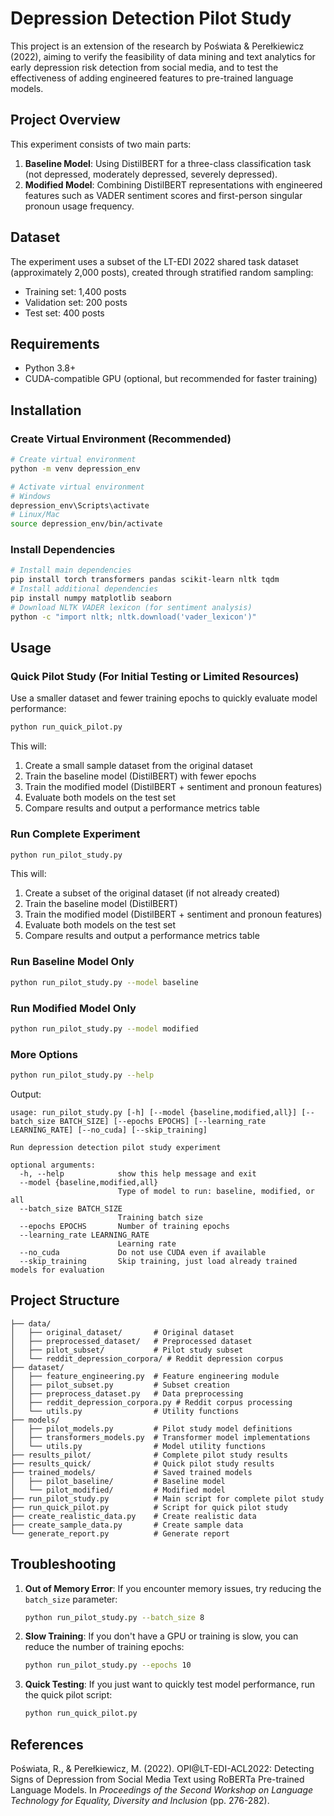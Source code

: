 # Depression Detection Pilot Study

This project is an extension of the research by Poświata & Perełkiewicz (2022), aiming to verify the feasibility of data mining and text analytics for early depression risk detection from social media, and to test the effectiveness of adding engineered features to pre-trained language models.

## Project Overview

This experiment consists of two main parts:

1. **Baseline Model**: Using DistilBERT for a three-class classification task (not depressed, moderately depressed, severely depressed).
2. **Modified Model**: Combining DistilBERT representations with engineered features such as VADER sentiment scores and first-person singular pronoun usage frequency.

## Dataset

The experiment uses a subset of the LT-EDI 2022 shared task dataset (approximately 2,000 posts), created through stratified random sampling:
- Training set: 1,400 posts
- Validation set: 200 posts
- Test set: 400 posts

## Requirements

- Python 3.8+
- CUDA-compatible GPU (optional, but recommended for faster training)

## Installation

### Create Virtual Environment (Recommended)

```bash
# Create virtual environment
python -m venv depression_env

# Activate virtual environment
# Windows
depression_env\Scripts\activate
# Linux/Mac
source depression_env/bin/activate
```

### Install Dependencies

```bash
# Install main dependencies
pip install torch transformers pandas scikit-learn nltk tqdm
# Install additional dependencies
pip install numpy matplotlib seaborn
# Download NLTK VADER lexicon (for sentiment analysis)
python -c "import nltk; nltk.download('vader_lexicon')"
```

## Usage

### Quick Pilot Study (For Initial Testing or Limited Resources)

Use a smaller dataset and fewer training epochs to quickly evaluate model performance:

```bash
python run_quick_pilot.py
```

This will:
1. Create a small sample dataset from the original dataset
2. Train the baseline model (DistilBERT) with fewer epochs
3. Train the modified model (DistilBERT + sentiment and pronoun features)
4. Evaluate both models on the test set
5. Compare results and output a performance metrics table

### Run Complete Experiment

```bash
python run_pilot_study.py
```

This will:
1. Create a subset of the original dataset (if not already created)
2. Train the baseline model (DistilBERT)
3. Train the modified model (DistilBERT + sentiment and pronoun features)
4. Evaluate both models on the test set
5. Compare results and output a performance metrics table

### Run Baseline Model Only

```bash
python run_pilot_study.py --model baseline
```

### Run Modified Model Only

```bash
python run_pilot_study.py --model modified
```

### More Options

```bash
python run_pilot_study.py --help
```

Output:
```
usage: run_pilot_study.py [-h] [--model {baseline,modified,all}] [--batch_size BATCH_SIZE] [--epochs EPOCHS] [--learning_rate LEARNING_RATE] [--no_cuda] [--skip_training]

Run depression detection pilot study experiment

optional arguments:
  -h, --help            show this help message and exit
  --model {baseline,modified,all}
                        Type of model to run: baseline, modified, or all
  --batch_size BATCH_SIZE
                        Training batch size
  --epochs EPOCHS       Number of training epochs
  --learning_rate LEARNING_RATE
                        Learning rate
  --no_cuda             Do not use CUDA even if available
  --skip_training       Skip training, just load already trained models for evaluation
```

## Project Structure

```
├── data/
│   ├── original_dataset/       # Original dataset
│   ├── preprocessed_dataset/   # Preprocessed dataset
│   ├── pilot_subset/           # Pilot study subset
│   └── reddit_depression_corpora/ # Reddit depression corpus
├── dataset/
│   ├── feature_engineering.py  # Feature engineering module
│   ├── pilot_subset.py         # Subset creation
│   ├── preprocess_dataset.py   # Data preprocessing
│   ├── reddit_depression_corpora.py # Reddit corpus processing
│   └── utils.py                # Utility functions
├── models/
│   ├── pilot_models.py         # Pilot study model definitions
│   ├── transformers_models.py  # Transformer model implementations
│   └── utils.py                # Model utility functions
├── results_pilot/              # Complete pilot study results
├── results_quick/              # Quick pilot study results
├── trained_models/             # Saved trained models
│   ├── pilot_baseline/         # Baseline model
│   └── pilot_modified/         # Modified model
├── run_pilot_study.py          # Main script for complete pilot study
├── run_quick_pilot.py          # Script for quick pilot study
├── create_realistic_data.py    # Create realistic data
├── create_sample_data.py       # Create sample data
└── generate_report.py          # Generate report
```

## Troubleshooting

1. **Out of Memory Error**: If you encounter memory issues, try reducing the `batch_size` parameter:
   ```bash
   python run_pilot_study.py --batch_size 8
   ```

2. **Slow Training**: If you don't have a GPU or training is slow, you can reduce the number of training epochs:
   ```bash
   python run_pilot_study.py --epochs 10
   ```
   
3. **Quick Testing**: If you just want to quickly test model performance, run the quick pilot script:
   ```bash
   python run_quick_pilot.py
   ```

## References

Poświata, R., & Perełkiewicz, M. (2022). OPI@LT-EDI-ACL2022: Detecting Signs of Depression from Social Media Text using RoBERTa Pre-trained Language Models. In *Proceedings of the Second Workshop on Language Technology for Equality, Diversity and Inclusion* (pp. 276-282).